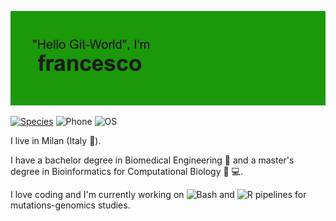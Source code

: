 ![Header](./header.png)

[![Species](https://img.shields.io/badge/Species-Homo_Sapiens-981E32?style=flat-square&logo=monkey-tie)](https://en.wikipedia.org/wiki/Human)
![Phone](https://img.shields.io/badge/Android-Phone-981E32?style=flat-square&logo=android)
![OS](https://img.shields.io/badge/OS-macOS-981E32?style=flat-square&logo=apple)

I live in Milan (Italy :pizza:).

I have a bachelor degree in Biomedical Engineering :straight_ruler: and a master's degree in Bioinformatics for Computational Biology :dna: :computer:.

I love coding and I'm currently working on ![Bash](https://img.shields.io/badge/-Bash-FFFFFF?style=plastic&logo=gnu-bash) and ![R](https://img.shields.io/badge/-R-75AADB?style=plastic&logo=r) pipelines for mutations-genomics studies. 


<!--
**francescogazzo/francescogazzo** is a ✨ _special_ ✨ repository because its `README.md` (this file) appears on your GitHub profile.

Here are some ideas to get you started:

- 🔭 I’m currently working on ...
- 🌱 I’m currently learning ...
- 👯 I’m looking to collaborate on ...
- 🤔 I’m looking for help with ...
- 💬 Ask me about ...
- 📫 How to reach me: ...
- 😄 Pronouns: ...
- ⚡ Fun fact: ...
-->
